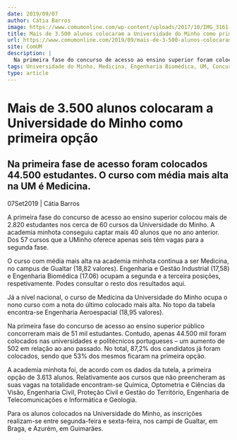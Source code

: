 ```yaml
---
date: 2019/09/07
author: Cátia Barros
image: https://www.comumonline.com/wp-content/uploads/2017/10/IMG_3161-T55-1500x1000.jpg
title: Mais de 3.500 alunos colocaram a Universidade do Minho como primeira opção
url: https://www.comumonline.com/2019/09/mais-de-3-500-alunos-colocaram-a-universidade-do-minho-como-primeira-opcao-2/
site: ComUM
description: |
  Na primeira fase do concurso de acesso ao ensino superior foram colocados 44.500 estudantes. O curso com média mais alta na UM é Medicina.
tags: Universidade do Minho, Medicina, Engenharia Biomédica, UM, Concurso Nacional de Acesso, Engenharia e Gestão Industrial, colocações, CNA 2019
type: article
---
```



# Mais de 3.500 alunos colocaram a Universidade do Minho como primeira opção

## Na primeira fase de acesso foram colocados 44.500 estudantes. O curso com média mais alta na UM é Medicina.

07Set2019 | Cátia Barros

A primeira fase do concurso de acesso ao ensino superior colocou mais de 2.820 estudantes nos cerca de 60 cursos da Universidade do Minho. A academia minhota conseguiu captar mais 40 alunos que no ano anterior. Dos 57 cursos que a UMinho oferece apenas seis têm vagas para a segunda fase.

O curso com média mais alta na academia minhota continua a ser Medicina, no campus de Gualtar (18,82 valores). Engenharia e Gestão Industrial (17,58) e Engenharia Biomédica (17.06) ocupam a segunda e a terceira posições, respetivamente. Podes consultar o resto dos resultados aqui.

Já a nível nacional, o curso de Medicina da Universidade do Minho ocupa o nono curso com a nota do último colocado mais alta. No topo da tabela encontra-se Engenharia Aeroespacial (18,95 valores).

Na primeira fase do concurso de acesso ao ensino superior público concorreram mais de 51 mil estudantes. Contudo, apenas 44.500 mil foram colocados nas universidades e politécnicos portugueses – um aumento de 502 em relação ao ano passado. No total, 87,2% dos candidatos já foram colocados, sendo que 53% dos mesmos ficaram na primeira opção.

A academia minhota foi, de acordo com os dados da tutela, a primeira opção de 3.613 alunos. Relativamente aos cursos que não preencheram as suas vagas na totalidade encontram-se Química, Optometria e Ciências da Visão, Engenharia Civil, Proteção Civil e Gestão do Território, Engenharia de Telecomunicações e Informática e Geologia.

Para os alunos colocados na Universidade do Minho, as inscrições realizam-se entre segunda-feira e sexta-feira, nos campi de Gualtar, em Braga, e Azurém, em Guimarães.
